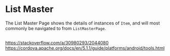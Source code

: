 # List Master

The List Master Page shows the details of instances of `Item`, and will most commonly be navigated to from `ListMasterPage`.


## 

https://stackoverflow.com/a/30980293/2044080
https://cordova.apache.org/docs/en/5.1.1/guide/platforms/android/tools.html
